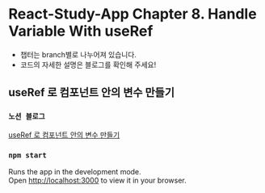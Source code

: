 # React-Study-App Chapter 8. Handle Variable With useRef

- 챕터는 branch별로 나누어져 있습니다.
- 코드의 자세한 설명은 블로그를 확인해 주세요!

## useRef 로 컴포넌트 안의 변수 만들기

### `노션 블로그`

[useRef 로 컴포넌트 안의 변수 만들기](https://mookiemookiekun.notion.site/8-useRef-134972fa683a41f8b6b62e5433d27cae)

### `npm start`

Runs the app in the development mode.\
Open [http://localhost:3000](http://localhost:3000) to view it in your browser.
